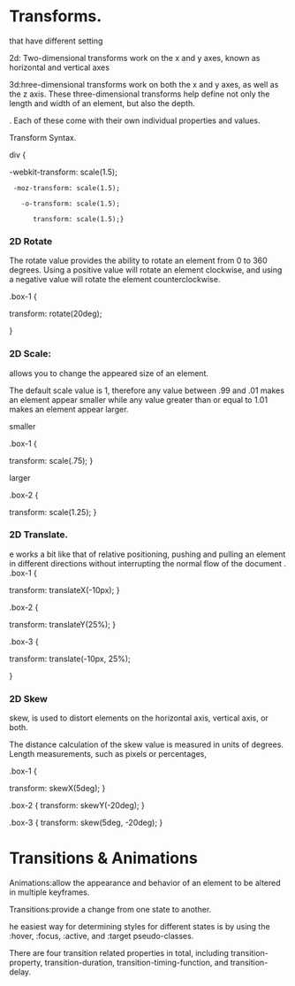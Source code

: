 # Transforms.
that have different setting

2d: Two-dimensional transforms work on the x and y axes, known as horizontal and vertical axes

 3d:hree-dimensional transforms work on both the x and y axes, as well as the z axis. These three-dimensional transforms help define not only the length and width of an element, but also the depth.

. Each of these come with their own individual properties and values.

Transform Syntax.

div {

  -webkit-transform: scale(1.5);

     -moz-transform: scale(1.5);

       -o-transform: scale(1.5);

          transform: scale(1.5);}


  ### 2D Rotate

  The rotate value provides the ability to rotate an element from 0 to 360 degrees. Using a positive value will rotate an element clockwise, and using a negative value will rotate the element counterclockwise.

  .box-1 {

  transform: rotate(20deg);

}

### 2D Scale:
allows you to change the appeared size of an element. 

The default scale value is 1, therefore any value between .99 and .01 makes an element appear smaller while any value greater than or equal to 1.01 makes an element appear larger.

smaller

.box-1 {

  transform: scale(.75);
}

larger

.box-2 {

  transform: scale(1.25);
}


### 2D Translate.

e works a bit like that of relative positioning, pushing and pulling an element in different directions without interrupting the normal flow of the document
.
.box-1 {

  transform: translateX(-10px);
}

.box-2 {

  transform: translateY(25%);
}

.box-3 {

  transform: translate(-10px, 25%);

}

### 2D Skew

skew, is used to distort elements on the horizontal axis, vertical axis, or both.

The distance calculation of the skew value is measured in units of degrees. Length measurements, such as pixels or percentages,

.box-1 {

  transform: skewX(5deg);
}

.box-2 {
  transform: skewY(-20deg);
}

.box-3 {
  transform: skew(5deg, -20deg);
}


# Transitions & Animations

Animations:allow the appearance and behavior of an element to be altered in multiple keyframes.


Transitions:provide a change from one state to another.

he easiest way for determining styles for different states is by using the :hover, :focus, :active, and :target pseudo-classes.



There are four transition related properties in total, including transition-property, transition-duration, transition-timing-function, and transition-delay. 
